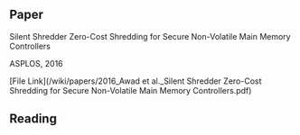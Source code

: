 ## Paper

Silent Shredder Zero-Cost Shredding for Secure Non-Volatile Main Memory Controllers

ASPLOS, 2016

[File Link](/wiki/papers/2016_Awad et al._Silent Shredder Zero-Cost Shredding for Secure Non-Volatile Main Memory Controllers.pdf)

## Reading

